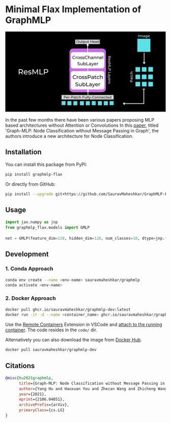 # Minimal Flax Implementation of GraphMLP

![](https://github.com/SauravMaheshkar/ResMLP-Flax/blob/main/assets/ResMLP%20Banner.png?raw=true)

In the past few months there have been various papers proposing MLP based architectures without Attention or Convolutions In this [paper](https://arxiv.org/abs/2106.04051), titled 'Graph-MLP: Node Classification without Message Passing in Graph', the authors introduce a new architecture for Node Classification.

## Installation

You can install this package from PyPI:

```sh
pip install graphmlp-flax
```

Or directly from GitHub:

```sh
pip install --upgrade git+https://github.com/SauravMaheshkar/GraphMLP-Flax.git
```

## Usage

```python
import jax.numpy as jnp
from graphmlp_flax.models import GMLP

net = GMLP(feature_dim=128, hidden_dim=128, num_classes=10, dtype=jnp.float32)
```

## Development

### 1. Conda Approach

```sh
conda env create --name <env-name> sauravmaheshkar/graphmlp
conda activate <env-name>
```

### 2. Docker Approach

```sh
docker pull ghcr.io/sauravmaheshkar/graphmlp-dev:latest
docker run -it -d --name <container_name> ghcr.io/sauravmaheshkar/graphmlp-dev
```

Use the [Remote Containers](https://marketplace.visualstudio.com/items?itemName=ms-vscode-remote.remote-containers) Extension in VSCode and [attach to the running container](https://code.visualstudio.com/docs/remote/attach-container). The code resides in the `code/` dir.

Alternatively you can also download the image from [Docker Hub](https://hub.docker.com/r/sauravmaheshkar/graphmlp-dev).

```sh
docker pull sauravmaheshkar/graphmlp-dev
```

## Citations

```bibtex
@misc{hu2021graphmlp,
      title={Graph-MLP: Node Classification without Message Passing in Graph},
      author={Yang Hu and Haoxuan You and Zhecan Wang and Zhicheng Wang and Erjin Zhou and Yue Gao},
      year={2021},
      eprint={2106.04051},
      archivePrefix={arXiv},
      primaryClass={cs.LG}
}
```
